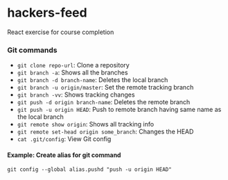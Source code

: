 # hackers-feed
React exercise for course completion


### Git commands
- `git clone repo-url`: Clone a repository
- `git branch -a`: Shows all the branches
- `git branch -d branch-name`: Deletes the local branch
- `git branch -u origin/master`: Set the remote tracking branch
- `git branch -vv`: Shows tracking changes
- `git push -d origin branch-name`: Deletes the remote branch
- `git push -u origin HEAD`: Push to remote branch having same name as the local branch
- `git remote show origin`: Shows all tracking info
- `git remote set-head origin some_branch`: Changes the HEAD
- `cat .git/config`: View Git config

#### Example: Create alias for git command
```
git config --global alias.pushd "push -u origin HEAD"
```

